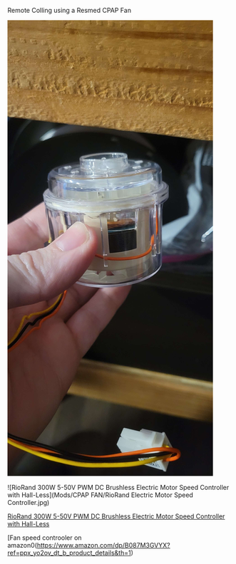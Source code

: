 Remote Colling using a Resmed CPAP Fan 


![RESMED CPAP Fan](RESMED_Fan.jpg)

![RioRand 300W 5-50V PWM DC Brushless Electric Motor Speed Controller with Hall-Less](Mods/CPAP FAN/RioRand Electric Motor Speed Controller.jpg)

[RioRand 300W 5-50V PWM DC Brushless Electric Motor Speed Controller with Hall-Less](https://www.amazon.com/dp/B087M3GVYX?ref=ppx_yo2ov_dt_b_product_details&th=1)

[Fan speed controoler on amazon0(https://www.amazon.com/dp/B087M3GVYX?ref=ppx_yo2ov_dt_b_product_details&th=1)

